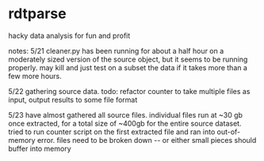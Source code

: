 # rdtparse
hacky data analysis for fun and profit

notes:
5/21
cleaner.py has been running for about a half hour on a moderately sized version of the source object, but it seems to be running properly. may kill and just test on a subset the data if it takes more than a few more hours.

5/22 
gathering source data. todo: refactor counter to take multiple files as input, output results to some file format

5/23
have almost gathered all source files.  individual files run at ~30 gb once extracted, for a total size of ~400gb for the entire source dataset. tried to run counter script on the first extracted file and ran into out-of-memory error. files need to be broken down -- or either small pieces should buffer into memory
